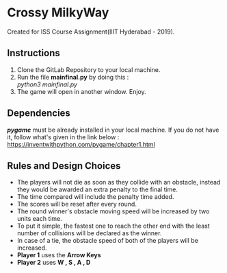 # Crossy MilkyWay
Created for ISS Course Assignment(IIIT Hyderabad - 2019).

## Instructions
1. Clone the GitLab Repository to your local machine.
2. Run the file **mainfinal.py** by doing this :  
        *python3 mainfinal.py*
3. The game will open in another window. Enjoy.

## Dependencies
***pygame*** must be already installed in your local machine. If you do not have it, follow what's given in the link below :  
https://inventwithpython.com/pygame/chapter1.html

## Rules and Design Choices
- The players will not die as soon as they collide with an obstacle, instead they would be awarded an extra penalty to the final time.
- The time compared will include the penalty time added.
- The scores will be reset after every round.
- The round winner's obstacle moving speed will be increased by two units each time.
- To put it simple, the fastest one to reach the other end with the least number of collisions will be declared as the winner.
- In case of a tie, the obstacle speed of both of the players will be increased.
- **Player 1** uses the **Arrow Keys**
- **Player 2** uses **W , S , A , D**
